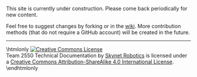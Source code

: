 This site is currently under construction. Please come back periodically for new content.

Feel free to suggest changes by forking or in the [wiki](https://github.com/Team2550/Team2550.github.io/wiki). More contribution methods (that do not require a GitHub account) will be created in the future.

------------------------------------------

\htmlonly
<a rel="license" href="http://creativecommons.org/licenses/by-sa/4.0/"><img alt="Creative Commons License" style="border-width:0" src="https://i.creativecommons.org/l/by-sa/4.0/88x31.png" /></a><br /><span xmlns:dct="http://purl.org/dc/terms/" property="dct:title">Team 2550 Technical Documentation</span> by <a xmlns:cc="http://creativecommons.org/ns#" href="https://sites.google.com/site/2550robotics/home" property="cc:attributionName" rel="cc:attributionURL">Skynet Robotics</a> is licensed under a <a rel="license" href="http://creativecommons.org/licenses/by-sa/4.0/">Creative Commons Attribution-ShareAlike 4.0 International License</a>.
\endhtmlonly